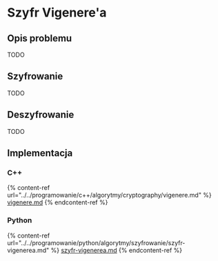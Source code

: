 # Szyfr Vigenere'a

## Opis problemu

TODO

## Szyfrowanie

TODO

## Deszyfrowanie

TODO

## Implementacja

### C++

{% content-ref url="../../programowanie/c++/algorytmy/cryptography/vigenere.md" %}
[vigenere.md](../../programowanie/c++/algorytmy/cryptography/vigenere.md)
{% endcontent-ref %}

### Python

{% content-ref url="../../programowanie/python/algorytmy/szyfrowanie/szyfr-vigenerea.md" %}
[szyfr-vigenerea.md](../../programowanie/python/algorytmy/szyfrowanie/szyfr-vigenerea.md)
{% endcontent-ref %}

